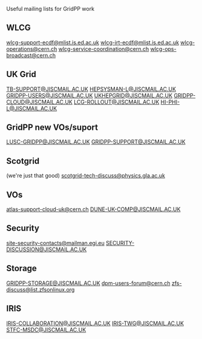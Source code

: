 
Useful mailing lists for GridPP work


## WLCG

 wlcg-support-ecdf@mlist.is.ed.ac.uk
 wlcg-irt-ecdf@mlist.is.ed.ac.uk 
 wlcg-operations@cern.ch
 wlcg-service-coordination@cern.ch
 wlcg-ops-broadcast@cern.ch


## UK Grid

 TB-SUPPORT@JISCMAIL.AC.UK
 HEPSYSMAN-L@JISCMAIL.AC.UK
 GRIDPP-USERS@JISCMAIL.AC.UK
 UKHEPGRID@JISCMAIL.AC.UK
 GRIDPP-CLOUD@JISCMAIL.AC.UK
 LCG-ROLLOUT@JISCMAIL.AC.UK
 HI-PHI-L@JISCMAIL.AC.UK

## GridPP new VOs/suport
 LUSC-GRIDPP@JISCMAIL.AC.UK
 GRIDPP-SUPPORT@JISCMAIL.AC.UK

## Scotgrid

(we're just that good)
  scotgrid-tech-discuss@physics.gla.ac.uk

## VOs

 atlas-support-cloud-uk@cern.ch
 DUNE-UK-COMP@JISCMAIL.AC.UK
 

## Security

 site-security-contacts@mailman.egi.eu
 SECURITY-DISCUSSION@JISCMAIL.AC.UK


## Storage

 GRIDPP-STORAGE@JISCMAIL.AC.UK
 dpm-users-forum@cern.ch
 zfs-discuss@list.zfsonlinux.org

## IRIS

 IRIS-COLLABORATION@JISCMAIL.AC.UK
 IRIS-TWG@JISCMAIL.AC.UK
 STFC-MSDC@JISCMAIL.AC.UK

